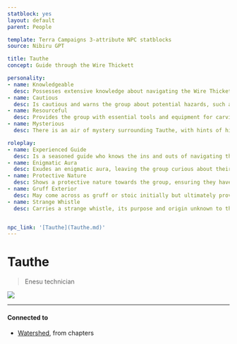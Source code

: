 ```yaml
---
statblock: yes
layout: default
parent: People

template: Terra Campaigns 3-attribute NPC statblocks
source: Nibiru GPT

title: Tauthe
concept: Guide through the Wire Thickett

personality:
- name: Knowledgeable
  desc: Possesses extensive knowledge about navigating the Wire Thickett and the dangers within.
- name: Cautious
  desc: Is cautious and warns the group about potential hazards, such as conducting wires and puddles.
- name: Resourceful
  desc: Provides the group with essential tools and equipment for carving a passage through the thickett.
- name: Mysterious
  desc: There is an air of mystery surrounding Tauthe, with hints of hidden knowledge or motives.

roleplay:
- name: Experienced Guide
  desc: Is a seasoned guide who knows the ins and outs of navigating the Wire Thickett.
- name: Enigmatic Aura
  desc: Exudes an enigmatic aura, leaving the group curious about their true intentions or background.
- name: Protective Nature
  desc: Shows a protective nature towards the group, ensuring they have the necessary tools and cautionary advice.
- name: Gruff Exterior
  desc: May come across as gruff or stoic initially but ultimately proves to be a reliable and trustworthy guide.
- name: Strange Whistle
  desc: Carries a strange whistle, its purpose and origin unknown to the group.


npc_link: '[Tauthe](Tauthe.md)'
---
```

# Tauthe

> Enesu technician

![](https://i.imgur.com/zR4JQ9r.png)

---
#### Connected to

<!-- QueryToSerialize: LIST without ID "["+ title + "](https://terra-campaigns.github.io/"+ regexreplace(file.path, ".md", "") + ")" + ", from " + regexreplace(file.folder, "nibiru/", "") FROM ([[]]) OR outgoing([[]]) SORT file.folder DESC -->
<!-- SerializedQuery: LIST without ID "["+ title + "](https://terra-campaigns.github.io/"+ regexreplace(file.path, ".md", "") + ")" + ", from " + regexreplace(file.folder, "nibiru/", "") FROM ([[]]) OR outgoing([[]]) SORT file.folder DESC -->
- [Watershed](https://terra-campaigns.github.io/nibiru/chapters/Watershed), from chapters
<!-- SerializedQuery END -->
